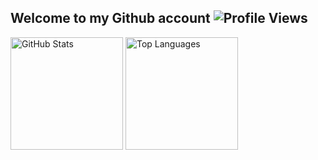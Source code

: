 ## Welcome to my Github account ![Profile Views](https://komarev.com/ghpvc/?username=LiteObject&color=blue) 
<div align="left">
  <img src="https://github-readme-stats.vercel.app/api?username=LiteObject&show_icons=true&rank_icon=github&locale=en" alt="GitHub Stats" height="180" />
  <img src="https://github-readme-stats.vercel.app/api/top-langs/?username=LiteObject&layout=compact&hide_border=false&langs_count=10&show_icons=true&theme=transparent" alt="Top Languages" height="180" />
</div>
